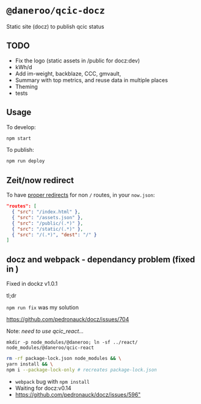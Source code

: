 # `@daneroo/qcic-docz`

Static site  (docz) to publish qcic status

## TODO

- Fix the logo (static assets in /public for docz:dev)
- kWh/d
- Add im-weight, backblaze, CCC, gmvault,
- Summary with top metrics, and reuse data in multiple places
- Theming
- tests

## Usage

To develop:

```bash
npm start
```

To publish:

```bash
npm run deploy
```

## Zeit/now redirect

To have [proper redirects](https://zeit.co/docs/v2/deployments/routes/) 
for non `/` routes, in your `now.json`:

```json
"routes": [
  { "src": "/index.html" },
  { "src": "/assets.json" },
  { "src": "/public/(.*)" },
  { "src": "/static/(.*)" },
  { "src": "/(.*)", "dest": "/" }
]
```

## docz and webpack - dependancy problem (fixed in )

Fixed in dockz v1.0.1

tl;dr  

`npm run fix`  was my solution

<https://github.com/pedronauck/docz/issues/704>

Note: _need to use qcic_react..._

`mkdir -p node_modules/@daneroo; ln -sf ../react/ node_modules/@daneroo/qcic-react`

```bash
rm -rf package-lock.json node_modules && \
yarn install && \
npm i --package-lock-only # recreates package-lock.json
```

- `webpack` bug with `npm install`  
- Waiting for docz:v0.14
- <https://github.com/pedronauck/docz/issues/596">
